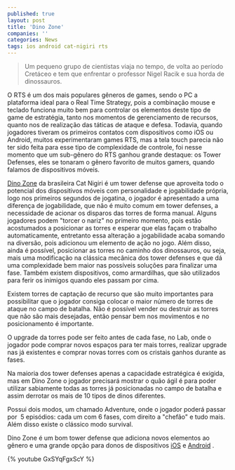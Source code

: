 ```yaml
---
published: true
layout: post
title: 'Dino Zone'
companies: ''
categories: News
tags: ios android cat-nigiri rts
---
```

> Um pequeno grupo de cientistas viaja no tempo, de volta ao período Cretáceo e tem que enfrentar o professor Nigel Racik e sua horda de dinossauros.

O RTS é um dos mais populares gêneros de games, sendo o PC a plataforma ideal para o Real Time Strategy, pois a combinação mouse e teclado funciona muito bem para controlar os elementos deste tipo de game de estratégia, tanto nos momentos de gerenciamento de recursos, quanto nos de realização das táticas de ataque e defesa. Todavia, quando jogadores tiveram os primeiros contatos com dispositivos como iOS ou Android, muitos experimentaram games RTS, mas a tela touch parecia não ter sido feita para esse tipo de complexidade de controle, foi nesse momento que um sub-gênero do RTS ganhou grande destaque: os Tower Defenses, eles se tonaram o gênero favorito de muitos gamers, quando falamos de dispositivos móveis.

<a href="http://www.catnigiri.com/dinozone.htm" target="_blank">Dino Zone</a>
 da brasileira Cat Nigiri é um tower defense que aproveita todo o potencial dos dispositivos móveis com personalidade e jogabilidade própria, logo nos primeiros segundos de jogatina, o jogador é apresentado a uma diferença de jogabilidade, que não é muito comum em tower defenses, a necessidade de acionar os disparos das torres de forma manual. Alguns jogadores podem "torcer o nariz" no primeiro momento, pois estão acostumados a posicionar as torres e esperar que elas façam o trabalho automaticamente, entretanto essa alteração a jogabilidade acaba somando na diversão, pois adicionou um elemento de ação no jogo. Além disso, ainda é possível, posicionar as torres no caminho dos dinossauros, ou seja, mais uma modificação na clássica mecânica dos tower defenses e que dá uma complexidade bem maior nas possíveis soluções para finalizar uma fase. Também existem dispositivos, como armardilhas, que são utilizados para ferir os inimigos quando eles passam por cima.




Existem torres de captação de recurso que são muito importantes para possibilitar que o jogador consiga colocar o maior número de torres de ataque no campo de batalha. Não é possível vender ou destruir as torres que não são mais desejadas, então pensar bem nos movimentos e no posicionamento é importante.

O upgrade da torres pode ser feito antes de cada fase, no Lab, onde o jogador pode comprar novos espaços para ter mais torres, realizar upgrade nas já existentes e comprar novas torres com os cristais ganhos durante as fases.

Na maioria dos tower defenses apenas a capacidade estratégica é exigida, mas em Dino Zone o jogador precisará mostrar o quão ágil é para poder utilizar sabiamente todas as torres já posicionadas no campo de batalha e assim derrotar os mais de 10 tipos de dinos diferentes.

Possui dois modos, um chamado Adventure, onde o jogador poderá passar por  5 episódios: cada um com 6 fases, com direito a "chefão" e tudo mais. Além disso existe o clássico modo survival.

Dino Zone é um bom tower defense que adiciona novos elementos ao gênero e uma grande opção para donos de dispositivos <a href="http://itunes.apple.com/app/dino-zone/id628139304?mt=8" target="_blank">iOS</a>
 e <a href="https://play.google.com/store/apps/details?id=com.catnigiri.dinozone&amp;hl=en" target="_blank">Android</a>
.

{% youtube GxSYqFgxScY %}